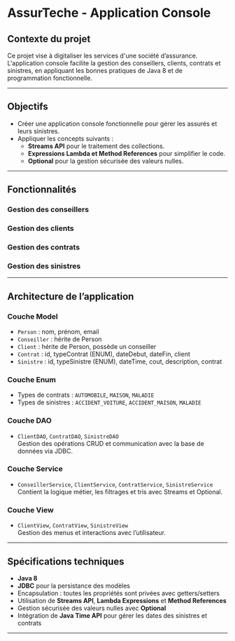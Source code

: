 # AssurTeche - Application Console

## Contexte du projet
Ce projet vise à digitaliser les services d'une société d’assurance. L'application console facilite la gestion des conseillers, clients, contrats et sinistres, en appliquant les bonnes pratiques de Java 8 et de programmation fonctionnelle.

---

## Objectifs
- Créer une application console fonctionnelle pour gérer les assurés et leurs sinistres.
- Appliquer les concepts suivants :
    - **Streams API** pour le traitement des collections.
    - **Expressions Lambda et Method References** pour simplifier le code.
    - **Optional** pour la gestion sécurisée des valeurs nulles.

---

## Fonctionnalités

### Gestion des conseillers
### Gestion des clients
### Gestion des contrats
### Gestion des sinistres

---

## Architecture de l’application

### Couche Model
- `Person` : nom, prénom, email
- `Conseiller` : hérite de Person
- `Client` : hérite de Person, possède un conseiller
- `Contrat` : id, typeContrat (ENUM), dateDebut, dateFin, client
- `Sinistre` : id, typeSinistre (ENUM), dateTime, cout, description, contrat

### Couche Enum
- Types de contrats : `AUTOMOBILE`, `MAISON`, `MALADIE`
- Types de sinistres : `ACCIDENT_VOITURE`, `ACCIDENT_MAISON`, `MALADIE`

### Couche DAO
- `ClientDAO`, `ContratDAO`, `SinistreDAO`  
  Gestion des opérations CRUD et communication avec la base de données via JDBC.

### Couche Service
- `ConseillerService`, `ClientService`, `ContratService`, `SinistreService`  
  Contient la logique métier, les filtrages et tris avec Streams et Optional.

### Couche View
- `ClientView`, `ContratView`, `SinistreView`  
  Gestion des menus et interactions avec l’utilisateur.

---

## Spécifications techniques
- **Java 8**
- **JDBC** pour la persistance des modèles
- Encapsulation : toutes les propriétés sont privées avec getters/setters
- Utilisation de **Streams API**, **Lambda Expressions** et **Method References**
- Gestion sécurisée des valeurs nulles avec **Optional**
- Intégration de **Java Time API** pour gérer les dates des sinistres et contrats

---
